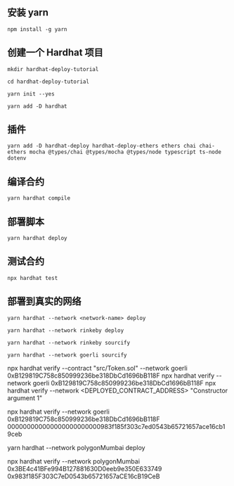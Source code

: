 ## 安装 yarn

`npm install -g yarn`

## 创建一个 Hardhat 项目

`mkdir hardhat-deploy-tutorial`

`cd hardhat-deploy-tutorial`

`yarn init --yes`

`yarn add -D hardhat`

## 插件

`yarn add -D hardhat-deploy hardhat-deploy-ethers ethers chai chai-ethers mocha @types/chai @types/mocha @types/node typescript ts-node dotenv`

## 编译合约

`yarn hardhat compile`

## 部署脚本

`yarn hardhat deploy`

## 测试合约

`npx hardhat test`

## 部署到真实的网络

`yarn hardhat --network <network-name> deploy`

`yarn hardhat --network rinkeby deploy`

`yarn hardhat --network rinkeby sourcify`

`yarn hardhat --network goerli sourcify`

npx hardhat verify --contract "src/Token.sol" --network goerli 0xB129819C758c850999236be318DbCd1696bB118F
npx hardhat verify --network goerli 0xB129819C758c850999236be318DbCd1696bB118F
npx hardhat verify --network <goerli> <DEPLOYED_CONTRACT_ADDRESS> "Constructor argument 1"

npx hardhat verify --network goerli 0xB129819C758c850999236be318DbCd1696bB118F 000000000000000000000000983f185f303c7ed0543b65721657ace16cb19ceb

yarn hardhat --network polygonMumbai deploy

npx hardhat verify --network polygonMumbai 0x3BE4c41BFe994B127881630D0eeb9e350E633749 0x983f185F303C7eD0543b65721657aCE16cB19CeB
